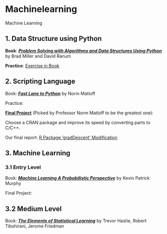 # Machinelearning
Machine Learning

## 1. Data Structure using Python

**Book**: _**[Problem Solving with Algorithms and Data Structures Using Python](https://runestone.academy/runestone/books/published/pythonds/index.html)**_ by Brad Miller and David Ranum

**Practice**: [Exercise in Book](Data_Structures\README.md)


## 2. Scripting Language

Book: _**[Fast Lane to Python](http://heather.cs.ucdavis.edu/~matloff/145/FastLanePythonW2018.pdf)**_ by Norm Matloff

Practice:

**[Final Project](https://twitter.com/matloff/status/1109900215094435843)** (Picked by Professor Norm Matloff to be the greatest one):

Choose a CRAN package and improve its speed by converting parts to C/C++.

Our final report: [R Package ’gradDescent’ Modification](http://heather.cs.ucdavis.edu/~matloff/145/JiLiuLiPengProject.pdf)


## 3. Machine Learning
### 3.1 Entry Level
Book: _**[Machine Learning A Probabilistic Perspective](https://www.cs.ubc.ca/~murphyk/MLbook/)**_ by Kevin Patrick Murphy

Final Project:

## 3.2 Medium Level
Book: _**[The Elements of  Statistical Learning](https://web.stanford.edu/~hastie/ElemStatLearn/)**_ by Trevor Hastie, Robert Tibshirani, Jerome Friedman
